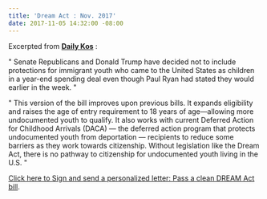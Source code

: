 ```yaml
---
title: 'Dream Act : Nov. 2017'
date: 2017-11-05 14:32:00 -08:00
---
```


Excerpted from [**Daily Kos**](https://www.dailykos.com/) :   

"  Senate Republicans and Donald Trump have decided not to include protections for immigrant youth who came to the United States as children in a year-end spending deal even though Paul Ryan had stated they would earlier in the week.  "

"  This version of the bill improves upon previous bills. It expands eligibility and raises the age of entry requirement to 18 years of age—allowing more undocumented youth to qualify. It also works with current Deferred Action for Childhood Arrivals (DACA) — the deferred action program that protects undocumented youth from deportation — recipients to reduce some barriers as they work towards citizenship. Without legislation like the Dream Act, there is no pathway to citizenship for undocumented youth living in the U.S.  "

[Click here to Sign and send a personalized letter: Pass a clean DREAM Act bill](https://www.dailykos.com/campaigns/letters/sign-and-send-a-personalized-letter-pass-a-clean-dream-act-bill?detail=emailaction&link_id=5&can_id=e59665c3f3c1222626c02430d1bf6bdb&source=email-signature-needed-the-deportations-in-statefull-default-your-state-wont-stop-if-congress-wont-act&email_referrer=email_258091&email_subject=signature-needed-the-deportations-in-statefull-default-your-state-wont-stop-if-congress-wont-act).
  

